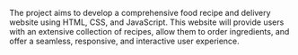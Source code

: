 The project aims to develop a comprehensive food recipe and delivery website using HTML, CSS, and JavaScript. This website will provide users with an extensive collection of recipes, allow them to order ingredients, and offer a seamless, responsive, and interactive user experience.
